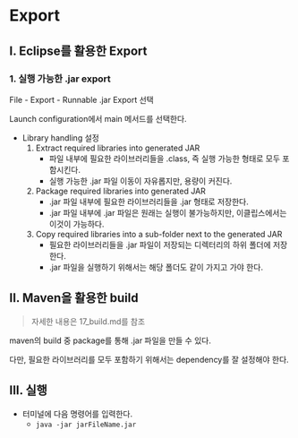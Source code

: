 # Export

## I. Eclipse를 활용한 Export

### 1. 실행 가능한 .jar export

File - Export - Runnable .jar Export 선택

Launch configuration에서 main 메서드를 선택한다.

- Library handling 설정
  1. Extract required libraries into generated JAR
     - 파일 내부에 필요한 라이브러리들을 .class, 즉 실행 가능한 형태로 모두 포함시킨다.
     - 실행 가능한 .jar 파일 이동이 자유롭지만, 용량이 커진다.
  2. Package required libraries into generated JAR
     - .jar 파일 내부에 필요한 라이브러리들을 .jar 형태로 저장한다.
     - .jar 파일 내부에 .jar 파일은 원래는 실행이 불가능하지만, 이클립스에서는 이것이 가능하다.
  3. Copy required libraries into a sub-folder next to the generated JAR
     - 필요한 라이브러리들을 .jar 파일이 저장되는 디렉터리의 하위 폴더에 저장한다.
     - .jar 파일을  실행하기 위해서는 해당 폴더도 같이 가지고 가야 한다.

## II. Maven을 활용한 build

> 자세한 내용은 17_build.md를 참조

maven의 build 중 package를 통해 .jar 파일을 만들 수 있다.

다만, 필요한 라이브러리를 모두 포함하기 위해서는 dependency를 잘 설정해야 한다.



## III. 실행

- 터미널에 다음 명령어를 입력한다.
  - `java -jar jarFileName.jar` 